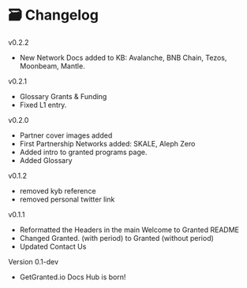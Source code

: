 # 🗃️ Changelog

v0.2.2&#x20;

* New Network Docs added to KB: Avalanche, BNB Chain, Tezos, Moonbeam, Mantle.

v0.2.1

* Glossary Grants & Funding
* Fixed L1 entry.

v0.2.0

* Partner cover images added
* First Partnership Networks added: SKALE, Aleph Zero
* Added intro to granted programs page.
* Added Glossary

v0.1.2

* removed kyb reference
* removed personal twitter link

v0.1.1

* Reformatted the Headers in the main Welcome to Granted README
* Changed Granted. (with period) to Granted (without period)
* Updated Contact Us

Version 0.1-dev

* GetGranted.io Docs Hub is born!
